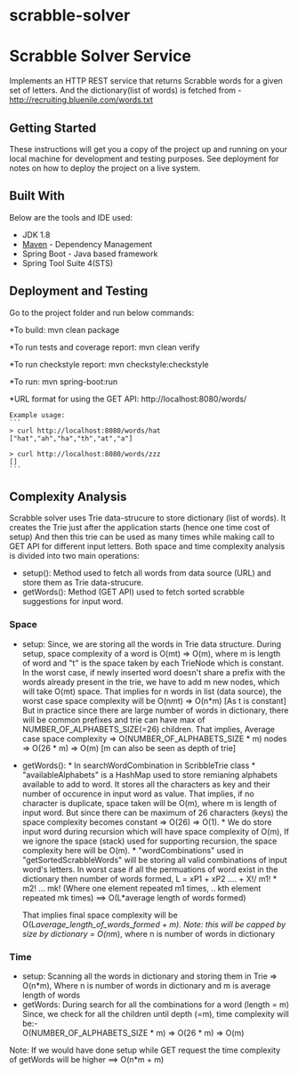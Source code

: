 # scrabble-solver
# Scrabble Solver Service
Implements an HTTP REST service that returns Scrabble words for a given set of letters. 
And the dictionary(list of words) is fetched from - http://recruiting.bluenile.com/words.txt

## Getting Started
These instructions will get you a copy of the project up and running on your local machine for development and testing purposes. 
See deployment for notes on how to deploy the project on a live system.

## Built With
Below are the tools and IDE used:

* JDK 1.8 
* [Maven](3.6.3) - Dependency Management
* Spring Boot - Java based framework
* Spring Tool Suite 4(STS)

## Deployment and Testing
Go to the project folder and run below commands:

*To build:
  mvn clean package

*To run tests and coverage report:
  mvn clean verify

*To run checkstyle report:
  mvn checkstyle:checkstyle

*To run:
  mvn spring-boot:run
  
*URL format for using the GET API:
    http://localhost:8080/words/<letters>
	
	Example usage:
	```
    > curl http://localhost:8080/words/hat
    ["hat","ah","ha","th","at","a"]

    > curl http://localhost:8080/words/zzz
    []
	```
## Complexity Analysis
Scrabble solver uses Trie data-strucure to store dictionary (list of words). 
It creates the Trie just after the application starts (hence one time cost of setup)
And then this trie can be used as many times while making call to GET API for different input letters.
Both space and time complexity analysis is divided into two main operations:
 * setup(): Method used to fetch all words from data source (URL) and store them as Trie data-strucure.
 * getWords(): Method (GET API) used to fetch sorted scrabble suggestions for input word. 

### Space
* setup: Since, we are storing all the words in Trie data structure. 
      During setup, space complexity of a word is O(mt) => O(m), where m is length of word
      and "t"  is the space taken by each TrieNode which is constant.
      In the worst case, if newly inserted word doesn't share a prefix with the words already present in the trie, 
      we have to add m new nodes, which will take O(mt) space.
      That implies for n words in list (data source), the worst case space complexity will be O(n*m*t) => O(n*m) [As t is constant]
      But in practice since there are large number of words in dictionary, there will be common prefixes and 
      trie can have max of NUMBER_OF_ALPHABETS_SIZE(=26) children.
      That implies, Average case space complexity => O(NUMBER_OF_ALPHABETS_SIZE * m) nodes => O(26 * m)  => O(m) 
        [m can also be seen as depth of trie]
* getWords(): 
      	  * In searchWordCombination in ScribbleTrie class
 		* "availableAlphabets" is a HashMap used to store remianing alphabets available to add to word. It stores all the characters as key and their
	  	  number of occurence in input word as value. That implies, if no character is duplicate, space taken will be O(m), where m is length of input word.
	     	  But since there can be maximum of 26 characters (keys) the space complexity becomes constant => O(26) => O(1).
	  	* We do store input word during recursion  which will have space complexity of O(m), 
		  If we ignore the space (stack) used for supporting recursion, the space complexity here will be O(m).
	  * "wordCombinations" used in "getSortedScrabbleWords" will be storing all valid combinations of input word's letters. 
             In worst case if all the permuations of word exist in the dictionary then number of words formed,  L = xP1 + xP2 .... + X!/ m1! * m2! ... mk! 
             (Where one element repeated m1 times, .. kth element repeated mk times)
             ==> O(L*average length of words formed)
		 
	That implies final space complexity will be O(L*average_length_of_words_formed + m). 
	Note: this will be capped by size by dictionary = O(n*m), where n is number of words in dictionary
     
### Time
* setup:  Scanning all the words in dictionary and storing them in Trie => O(n*m), Where n is number of words in dictionary 
and m is average length of words
* getWords: During search for all the combinations for a word (length = m)
        Since, we check for all the children until depth (=m), time complexity will be:-  
          O(NUMBER_OF_ALPHABETS_SIZE * m) 
          => O(26 * m) 
		  => O(m)

Note: If we would have done setup while GET request the time complexity of getWords will be higher ==> O(n*m + m)
